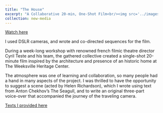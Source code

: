 ```yaml
---
title: "The House"
excerpt: "A Collaborative 20-min, One-Shot Film<br/><img src='../images/the_house_snapshot2.png'>"
collection: new-media
---
```



[Watch here](https://vimeo.com/365254855/17faa3cf2e)

I used DSLR cameras, and wrote and co-directed sequences for the film.

During a week-long workshop with renowned french filmic theatre director Cyril Teste and his team, the gathered collective created a single-shot 20-minute film inspired by the architecture and presence of an historic home at The Weeksville Heritage Center. 

<!--- more --->


The atmosphere was one of learning and collaboration, so many people had a hand in many aspects of the project. I was thrilled to have the opportunity to suggest a scene (acted by Helen Richardson), which I wrote using text from Anton Chekhov’s The Seagull, and to write an original three-part voice-over that accompanied the journey of the traveling camera. 

[Texts I provided here](../../files/the_house_text.pdf)

